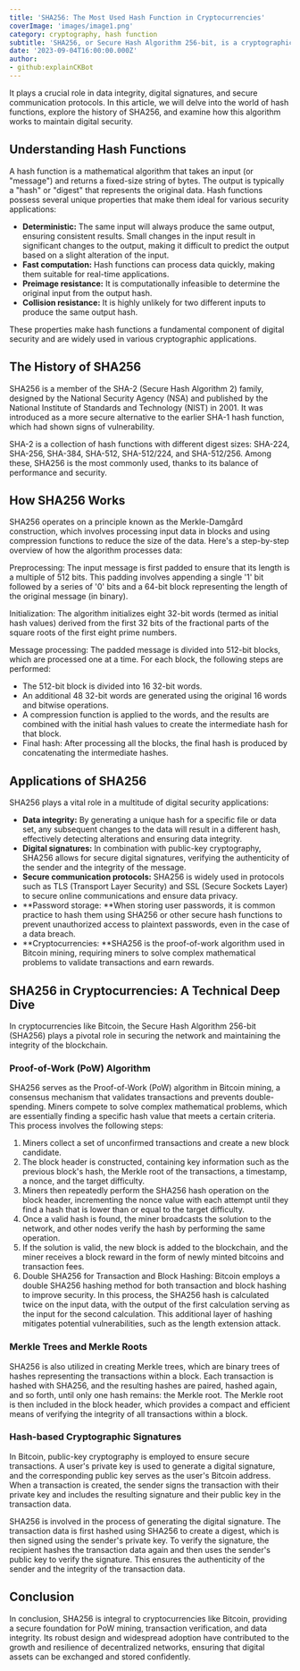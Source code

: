 ```yaml
---
title: 'SHA256: The Most Used Hash Function in Cryptocurrencies'
coverImage: 'images/image1.png'
category: cryptography, hash function
subtitle: 'SHA256, or Secure Hash Algorithm 256-bit, is a cryptographic hash function that has become a cornerstone of modern digital security.'
date: '2023-09-04T16:00:00.000Z'
author: 
- github:explainCKBot
---
```



It plays a crucial role in data integrity, digital signatures, and secure communication protocols. In this article, we will delve into the world of hash functions, explore the history of SHA256, and examine how this algorithm works to maintain digital security.


## Understanding Hash Functions

A hash function is a mathematical algorithm that takes an input (or "message") and returns a fixed-size string of bytes. The output is typically a "hash" or "digest" that represents the original data. Hash functions possess several unique properties that make them ideal for various security applications:



* **Deterministic:** The same input will always produce the same output, ensuring consistent results. Small changes in the input result in significant changes to the output, making it difficult to predict the output based on a slight alteration of the input.
* **Fast computation:** Hash functions can process data quickly, making them suitable for real-time applications.
* **Preimage resistance:** It is computationally infeasible to determine the original input from the output hash.
* **Collision resistance:** It is highly unlikely for two different inputs to produce the same output hash.

These properties make hash functions a fundamental component of digital security and are widely used in various cryptographic applications.


## The History of SHA256

SHA256 is a member of the SHA-2 (Secure Hash Algorithm 2) family, designed by the National Security Agency (NSA) and published by the National Institute of Standards and Technology (NIST) in 2001. It was introduced as a more secure alternative to the earlier SHA-1 hash function, which had shown signs of vulnerability.

SHA-2 is a collection of hash functions with different digest sizes: SHA-224, SHA-256, SHA-384, SHA-512, SHA-512/224, and SHA-512/256. Among these, SHA256 is the most commonly used, thanks to its balance of performance and security.


## How SHA256 Works

SHA256 operates on a principle known as the Merkle-Damgård construction, which involves processing input data in blocks and using compression functions to reduce the size of the data. Here's a step-by-step overview of how the algorithm processes data:

Preprocessing: The input message is first padded to ensure that its length is a multiple of 512 bits. This padding involves appending a single '1' bit followed by a series of '0' bits and a 64-bit block representing the length of the original message (in binary).

Initialization: The algorithm initializes eight 32-bit words (termed as initial hash values) derived from the first 32 bits of the fractional parts of the square roots of the first eight prime numbers.

Message processing: The padded message is divided into 512-bit blocks, which are processed one at a time. For each block, the following steps are performed:



* The 512-bit block is divided into 16 32-bit words.
* An additional 48 32-bit words are generated using the original 16 words and bitwise operations.
* A compression function is applied to the words, and the results are combined with the initial hash values to create the intermediate hash for that block.
* Final hash: After processing all the blocks, the final hash is produced by concatenating the intermediate hashes.


## Applications of SHA256

SHA256 plays a vital role in a multitude of digital security applications:



* **Data integrity:** By generating a unique hash for a specific file or data set, any subsequent changes to the data will result in a different hash, effectively detecting alterations and ensuring data integrity.
* **Digital signatures:** In combination with public-key cryptography, SHA256 allows for secure digital signatures, verifying the authenticity of the sender and the integrity of the message.
* **Secure communication protocols:** SHA256 is widely used in protocols such as TLS (Transport Layer Security) and SSL (Secure Sockets Layer) to secure online communications and ensure data privacy.
* **Password storage: **When storing user passwords, it is common practice to hash them using SHA256 or other secure hash functions to prevent unauthorized access to plaintext passwords, even in the case of a data breach.
* **Cryptocurrencies: **SHA256 is the proof-of-work algorithm used in Bitcoin mining, requiring miners to solve complex mathematical problems to validate transactions and earn rewards.


## SHA256 in Cryptocurrencies: A Technical Deep Dive

In cryptocurrencies like Bitcoin, the Secure Hash Algorithm 256-bit (SHA256) plays a pivotal role in securing the network and maintaining the integrity of the blockchain.


### Proof-of-Work (PoW) Algorithm

SHA256 serves as the Proof-of-Work (PoW) algorithm in Bitcoin mining, a consensus mechanism that validates transactions and prevents double-spending. Miners compete to solve complex mathematical problems, which are essentially finding a specific hash value that meets a certain criteria. This process involves the following steps:



1. Miners collect a set of unconfirmed transactions and create a new block candidate.
2. The block header is constructed, containing key information such as the previous block's hash, the Merkle root of the transactions, a timestamp, a nonce, and the target difficulty.
3. Miners then repeatedly perform the SHA256 hash operation on the block header, incrementing the nonce value with each attempt until they find a hash that is lower than or equal to the target difficulty.
4. Once a valid hash is found, the miner broadcasts the solution to the network, and other nodes verify the hash by performing the same operation.
5. If the solution is valid, the new block is added to the blockchain, and the miner receives a block reward in the form of newly minted bitcoins and transaction fees.
6. Double SHA256 for Transaction and Block Hashing: Bitcoin employs a double SHA256 hashing method for both transaction and block hashing to improve security. In this process, the SHA256 hash is calculated twice on the input data, with the output of the first calculation serving as the input for the second calculation. This additional layer of hashing mitigates potential vulnerabilities, such as the length extension attack.


### Merkle Trees and Merkle Roots

SHA256 is also utilized in creating Merkle trees, which are binary trees of hashes representing the transactions within a block. Each transaction is hashed with SHA256, and the resulting hashes are paired, hashed again, and so forth, until only one hash remains: the Merkle root. The Merkle root is then included in the block header, which provides a compact and efficient means of verifying the integrity of all transactions within a block.


### Hash-based Cryptographic Signatures

In Bitcoin, public-key cryptography is employed to ensure secure transactions. A user's private key is used to generate a digital signature, and the corresponding public key serves as the user's Bitcoin address. When a transaction is created, the sender signs the transaction with their private key and includes the resulting signature and their public key in the transaction data.

SHA256 is involved in the process of generating the digital signature. The transaction data is first hashed using SHA256 to create a digest, which is then signed using the sender's private key. To verify the signature, the recipient hashes the transaction data again and then uses the sender's public key to verify the signature. This ensures the authenticity of the sender and the integrity of the transaction data.


## Conclusion

In conclusion, SHA256 is integral to cryptocurrencies like Bitcoin, providing a secure foundation for PoW mining, transaction verification, and data integrity. Its robust design and widespread adoption have contributed to the growth and resilience of decentralized networks, ensuring that digital assets can be exchanged and stored confidently.
